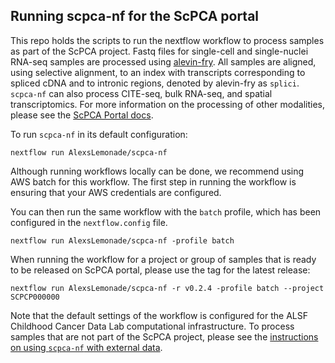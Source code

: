 ## Running scpca-nf for the ScPCA portal 

This repo holds the scripts to run the nextflow workflow to process samples as part of the ScPCA project.
Fastq files for single-cell and single-nuclei RNA-seq samples are processed using [alevin-fry](https://alevin-fry.readthedocs.io/en/latest/).
All samples are aligned, using selective alignment, to an index with transcripts corresponding to spliced cDNA and to intronic regions, denoted by alevin-fry as `splici`. 
`scpca-nf` can also process CITE-seq, bulk RNA-seq, and spatial transcriptomics. 
For more information on the processing of other modalities, please see the [ScPCA Portal docs](https://scpca.readthedocs.io/en/latest/). 

To run `scpca-nf` in its default configuration: 

```
nextflow run AlexsLemonade/scpca-nf 
```

Although running workflows locally can be done, we recommend using AWS batch for this workflow. 
The first step in running the workflow is ensuring that your AWS credentials are configured. 

You can then run the same workflow with the `batch` profile, which has been configured in the `nextflow.config` file. 

```
nextflow run AlexsLemonade/scpca-nf -profile batch
```

When running the workflow for a project or group of samples that is ready to be released on ScPCA portal, please use the tag for the latest release: 

```
nextflow run AlexsLemonade/scpca-nf -r v0.2.4 -profile batch --project SCPCP000000
```

Note that the default settings of the workflow is configured for the ALSF Childhood Cancer Data Lab computational infrastructure. 
To process samples that are not part of the ScPCA project, please see the [instructions on using `scpca-nf` with external data](external-data-instructions.md).
